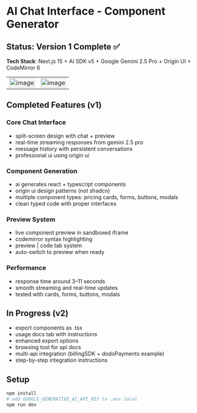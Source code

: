 # AI Chat Interface - Component Generator

## Status: Version 1 Complete ✅

**Tech Stack**: Next.js 15 + AI SDK v5 + Google Gemini 2.5 Pro + Origin UI + CodeMirror 6

<table>
  <tr>
    <td><img width="100%" alt="image" src="https://github.com/user-attachments/assets/6c2d2c96-03a8-4960-acfe-347ca53fc274" /></td>
    <td><img width="100%" alt="image" src="https://github.com/user-attachments/assets/a176259f-aa0c-4bbf-bab0-dde792081f2b" /></td>
  </tr>
</table>

## Completed Features (v1)

### Core Chat Interface
- split-screen design with chat + preview  
- real-time streaming responses from gemini 2.5 pro  
- message history with persistent conversations  
- professional ui using origin ui  

### Component Generation
- ai generates react + typescript components  
- origin ui design patterns (not shadcn)  
- multiple component types: pricing cards, forms, buttons, modals  
- clean typed code with proper interfaces  

### Preview System
- live component preview in sandboxed iframe  
- codemirror syntax highlighting  
- preview | code tab system  
- auto-switch to preview when ready  

### Performance
- response time around 3–11 seconds  
- smooth streaming and real-time updates  
- tested with cards, forms, buttons, modals  

## In Progress (v2)

- export components as .tsx  
- usage docs tab with instructions  
- enhanced export options  
- browsing tool for api docs  
- multi-api integration (billingSDK + dodoPayments example)  
- step-by-step integration instructions  

## Setup

```bash
npm install
# add GOOGLE_GENERATIVE_AI_API_KEY to .env.local
npm run dev
